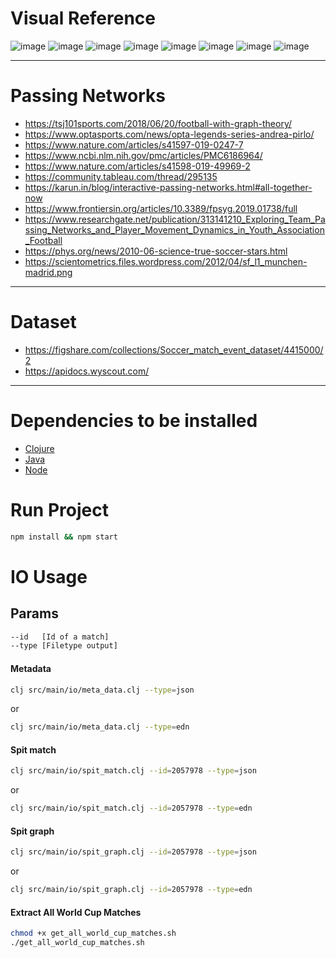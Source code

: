 # Visual Reference

![image](https://i0.wp.com/tsj101sports.com/wp-content/uploads/2018/06/ateamsstrate.png?w=1344&ssl=1)
![image](https://www.optasports.com/media/3988/pirlo-pass-map-sp-branded.png)
![image](https://media.springernature.com/full/springer-static/image/art%3A10.1038%2Fs41597-019-0247-7/MediaObjects/41597_2019_247_Fig6_HTML.png?as=webp)
![image](https://media.springernature.com/full/springer-static/image/art%3A10.1038%2Fs41598-019-49969-2/MediaObjects/41598_2019_49969_Fig1_HTML.png?as=webp)
![image](https://pbs.twimg.com/media/DhCNEuaW4AAQT-Y.jpg)
![image](https://www.researchgate.net/profile/Bruno_Goncalves12/publication/313141210/figure/fig3/AS:456706820972546@1485898799477/Visual-representation-from-U17-match-analysis-Upper-panel-a-passing-network-nodes.png)
![image](https://scx2.b-cdn.net/gfx/news/hires/journal_pone_0010937_g005.jpg)
![image](https://scientometrics.files.wordpress.com/2012/04/sf_l1_munchen-madrid.png)

---

# Passing Networks

- https://tsj101sports.com/2018/06/20/football-with-graph-theory/
- https://www.optasports.com/news/opta-legends-series-andrea-pirlo/
- https://www.nature.com/articles/s41597-019-0247-7
- https://www.ncbi.nlm.nih.gov/pmc/articles/PMC6186964/
- https://www.nature.com/articles/s41598-019-49969-2
- https://community.tableau.com/thread/295135
- https://karun.in/blog/interactive-passing-networks.html#all-together-now
- https://www.frontiersin.org/articles/10.3389/fpsyg.2019.01738/full
- https://www.researchgate.net/publication/313141210_Exploring_Team_Passing_Networks_and_Player_Movement_Dynamics_in_Youth_Association_Football
- https://phys.org/news/2010-06-science-true-soccer-stars.html
- https://scientometrics.files.wordpress.com/2012/04/sf_l1_munchen-madrid.png

---

# Dataset

- https://figshare.com/collections/Soccer_match_event_dataset/4415000/2
- https://apidocs.wyscout.com/

---

# Dependencies to be installed

- [Clojure](https://clojure.org/guides/getting_started)
- [Java](https://java.com/en/download/help/download_options.xml)
- [Node](https://nodejs.org/en/download/)

# Run Project
```sh
npm install && npm start
```

# IO Usage

## Params
```sh
--id   [Id of a match]
--type [Filetype output]
```

#### Metadata
```sh
clj src/main/io/meta_data.clj --type=json
```
or
```sh
clj src/main/io/meta_data.clj --type=edn
```

#### Spit match
```sh
clj src/main/io/spit_match.clj --id=2057978 --type=json
```
or
```sh
clj src/main/io/spit_match.clj --id=2057978 --type=edn
```

#### Spit graph
```sh
clj src/main/io/spit_graph.clj --id=2057978 --type=json
```
or
```sh
clj src/main/io/spit_graph.clj --id=2057978 --type=edn
```

#### Extract All World Cup Matches
```sh
chmod +x get_all_world_cup_matches.sh
./get_all_world_cup_matches.sh
```
